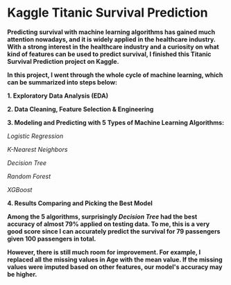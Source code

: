 # Kaggle Titanic Survival Prediction
**Predicting survival with machine learning algorithms has gained much attention nowadays, and it is widely applied in the healthcare industry. With a strong interest in the healthcare industry and a curiosity on what kind of features can be used to predict survival, I finished this Titanic Survival Prediction project on Kaggle.** 

**In this project, I went through the whole cycle of machine learning, which can be summarized into steps below:**

  **1. Exploratory Data Analysis (EDA)**

  **2. Data Cleaning, Feature Selection & Engineering**
  
  **3. Modeling and Predicting with 5 Types of Machine Learning Algorithms:**
  
  _Logistic Regression_
  
  _K-Nearest Neighbors_
  
  _Decision Tree_
  
  _Random Forest_
  
  _XGBoost_

  **4. Results Comparing and Picking the Best Model**
  
**Among the 5 algorithms, surprisingly _Decision Tree_ had the best accuracy of almost 79% applied on testing data. To me, this is a very good score since I can accurately predict the survival for 79 passengers given 100 passengers in total.** 

**However, there is still much room for improvement. For example, I replaced all the missing values in Age with the mean value. If the missing values were imputed based on other features, our model's accuracy may be higher.** 
